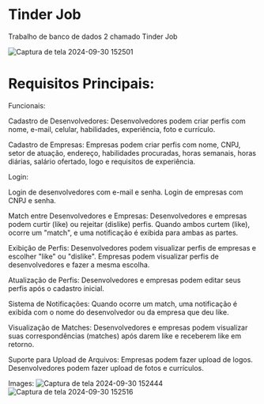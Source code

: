 # Tinder Job
Trabalho de banco de dados 2 chamado Tinder Job

![Captura de tela 2024-09-30 152501](https://github.com/user-attachments/assets/16644578-1a4e-4d17-9172-6d8c9a3df143)

# Requisitos Principais:

Funcionais:


Cadastro de Desenvolvedores:
Desenvolvedores podem criar perfis com nome, e-mail, celular, habilidades, experiência, foto e currículo.


Cadastro de Empresas:
Empresas podem criar perfis com nome, CNPJ, setor de atuação, endereço, habilidades procuradas, horas semanais, horas diárias, salário ofertado, logo e requisitos de experiência.


Login:

Login de desenvolvedores com e-mail e senha.
Login de empresas com CNPJ e senha.


Match entre Desenvolvedores e Empresas:
Desenvolvedores e empresas podem curtir (like) ou rejeitar (dislike) perfis.
Quando ambos curtem (like), ocorre um "match", e uma notificação é exibida para ambas as partes.


Exibição de Perfis:
Desenvolvedores podem visualizar perfis de empresas e escolher "like" ou "dislike".
Empresas podem visualizar perfis de desenvolvedores e fazer a mesma escolha.


Atualização de Perfis:
Desenvolvedores e empresas podem editar seus perfis após o cadastro inicial.


Sistema de Notificações:
Quando ocorre um match, uma notificação é exibida com o nome do desenvolvedor ou da empresa que deu like.


Visualização de Matches:
Desenvolvedores e empresas podem visualizar suas correspondências (matches) após darem like e receberem like em retorno.


Suporte para Upload de Arquivos:
Empresas podem fazer upload de logos.
Desenvolvedores podem fazer upload de fotos e currículos.



Images:
![Captura de tela 2024-09-30 152444](https://github.com/user-attachments/assets/c2a3a2d4-b693-451f-98ad-dcdca9c9cad0)
![Captura de tela 2024-09-30 152516](https://github.com/user-attachments/assets/da1817ff-384e-4a9a-821d-5f11b93784c9)



